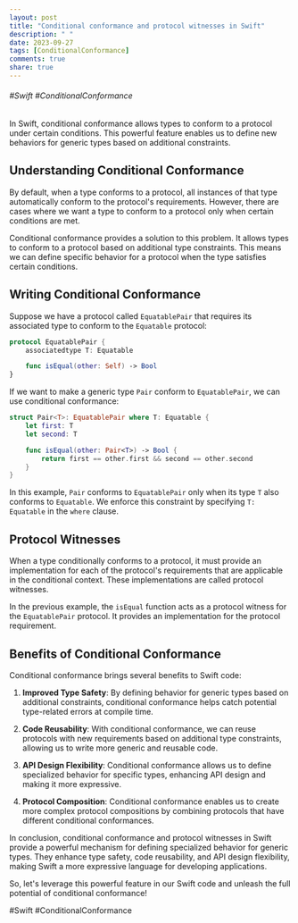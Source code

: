 ```yaml
---
layout: post
title: "Conditional conformance and protocol witnesses in Swift"
description: " "
date: 2023-09-27
tags: [ConditionalConformance]
comments: true
share: true
---
```


###### #Swift #ConditionalConformance

In Swift, conditional conformance allows types to conform to a protocol under certain conditions. This powerful feature enables us to define new behaviors for generic types based on additional constraints.

## Understanding Conditional Conformance

By default, when a type conforms to a protocol, all instances of that type automatically conform to the protocol's requirements. However, there are cases where we want a type to conform to a protocol only when certain conditions are met.

Conditional conformance provides a solution to this problem. It allows types to conform to a protocol based on additional type constraints. This means we can define specific behavior for a protocol when the type satisfies certain conditions.

## Writing Conditional Conformance

Suppose we have a protocol called `EquatablePair` that requires its associated type to conform to the `Equatable` protocol:

```swift
protocol EquatablePair {
    associatedtype T: Equatable

    func isEqual(other: Self) -> Bool
}
```

If we want to make a generic type `Pair` conform to `EquatablePair`, we can use conditional conformance:

```swift
struct Pair<T>: EquatablePair where T: Equatable {
    let first: T
    let second: T

    func isEqual(other: Pair<T>) -> Bool {
        return first == other.first && second == other.second
    }
}
```

In this example, `Pair` conforms to `EquatablePair` only when its type `T` also conforms to `Equatable`. We enforce this constraint by specifying `T: Equatable` in the `where` clause.

## Protocol Witnesses

When a type conditionally conforms to a protocol, it must provide an implementation for each of the protocol's requirements that are applicable in the conditional context. These implementations are called protocol witnesses.

In the previous example, the `isEqual` function acts as a protocol witness for the `EquatablePair` protocol. It provides an implementation for the protocol requirement.

## Benefits of Conditional Conformance

Conditional conformance brings several benefits to Swift code:

1. **Improved Type Safety**: By defining behavior for generic types based on additional constraints, conditional conformance helps catch potential type-related errors at compile time.

2. **Code Reusability**: With conditional conformance, we can reuse protocols with new requirements based on additional type constraints, allowing us to write more generic and reusable code.

3. **API Design Flexibility**: Conditional conformance allows us to define specialized behavior for specific types, enhancing API design and making it more expressive.

4. **Protocol Composition**: Conditional conformance enables us to create more complex protocol compositions by combining protocols that have different conditional conformances.

In conclusion, conditional conformance and protocol witnesses in Swift provide a powerful mechanism for defining specialized behavior for generic types. They enhance type safety, code reusability, and API design flexibility, making Swift a more expressive language for developing applications.

So, let's leverage this powerful feature in our Swift code and unleash the full potential of conditional conformance!

\#Swift \#ConditionalConformance